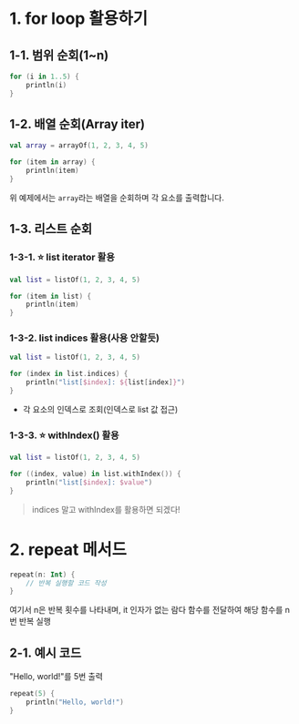 # 1. for loop 활용하기

## 1-1. 범위 순회(1~n)

```kotlin
for (i in 1..5) {
    println(i)
}
```

## 1-2. 배열 순회(Array iter)

```kotlin
val array = arrayOf(1, 2, 3, 4, 5)

for (item in array) {
    println(item)
}
```

위 예제에서는 `array`라는 배열을 순회하며 각 요소를 출력합니다.

## 1-3. 리스트 순회

### 1-3-1. ⭐️ list iterator 활용

```kotlin
val list = listOf(1, 2, 3, 4, 5)

for (item in list) {
    println(item)
}
```

### 1-3-2. list indices 활용(사용 안할듯)

```kotlin
val list = listOf(1, 2, 3, 4, 5)

for (index in list.indices) {
    println("list[$index]: ${list[index]}")
}
```

- 각 요소의 인덱스로 조회(인덱스로 list 값 접근)

### 1-3-3. ⭐️ withIndex() 활용

```kotlin
val list = listOf(1, 2, 3, 4, 5)

for ((index, value) in list.withIndex()) {
    println("list[$index]: $value")
}
```

> indices 말고 withIndex를 활용하면 되겠다!

# 2. repeat 메서드

```kotlin
repeat(n: Int) {
    // 반복 실행할 코드 작성
}
```

여기서 n은 반복 횟수를 나타내며, it 인자가 없는 람다 함수를 전달하여 해당 함수를 n번 반복 실행

## 2-1. 예시 코드

"Hello, world!"를 5번 출력

```kotlin
repeat(5) {
    println("Hello, world!")
}
```